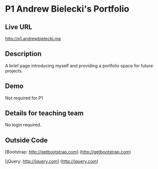 # P1 Andrew Bielecki's Portfolio

## Live URL
<http://p1.andrewbielecki.me>

## Description
A brief page introducing myself and providing a portfolio space for future projects.

## Demo
Not required for P1

## Details for teaching team
No login required.

## Outside Code
[Bootstrap: http://getbootstrap.com] (http://getbootstrap.com)

[jQuery: http://jquery.com] (http://jquery.com)
